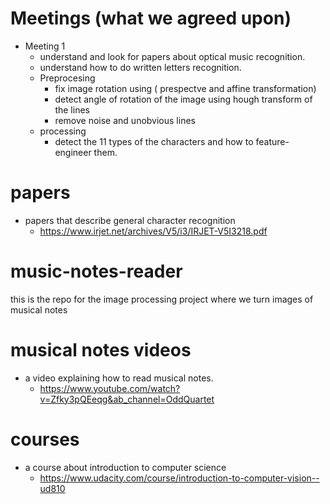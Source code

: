 # Meetings (what we agreed upon)
- Meeting 1
  - understand and look for papers about optical music recognition.
  - understand how to do written letters recognition.
  - Preprocesing 
    - fix image rotation using ( prespectve and affine transformation) 
    - detect angle of rotation of the image using hough transform of the lines
    - remove noise and unobvious lines
  - processing
    - detect the 11 types of the characters and how to feature-engineer them.
    
# papers 
  - papers that describe general character recognition
    - https://www.irjet.net/archives/V5/i3/IRJET-V5I3218.pdf
# music-notes-reader
this is the repo for the image processing project where we turn images of musical notes

# musical notes videos
- a video explaining how to read musical notes.
  - https://www.youtube.com/watch?v=Zfky3pQEeqg&ab_channel=OddQuartet

# courses
- a course about introduction to computer science
  - https://www.udacity.com/course/introduction-to-computer-vision--ud810

